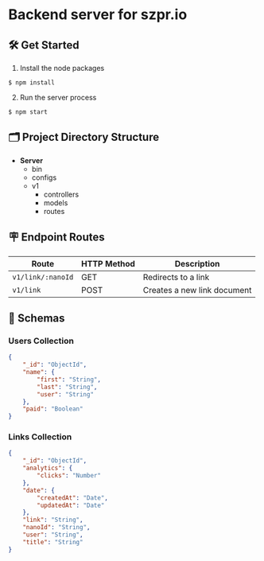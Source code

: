 # Backend server for szpr.io

## 🛠️ Get Started

1. Install the node packages

```
$ npm install
```

2. Run the server process

```
$ npm start
```

## 🗂️ Project Directory Structure

-   **Server**
    -   bin
    -   configs
    -   v1
        -   controllers
        -   models
        -   routes

## 🪧 Endpoint Routes

| Route             | HTTP Method | Description                 |
| ----------------- | ----------- | --------------------------- |
| `v1/link/:nanoId` | GET         | Redirects to a link         |
| `v1/link`         | POST        | Creates a new link document |

## 📐 Schemas

### Users Collection

```json
{
	"_id": "ObjectId",
	"name": {
		"first": "String",
		"last": "String",
		"user": "String"
	},
	"paid": "Boolean"
}
```

### Links Collection

```json
{
	"_id": "ObjectId",
	"analytics": {
		"clicks": "Number"
	},
	"date": {
		"createdAt": "Date",
		"updatedAt": "Date"
	},
	"link": "String",
	"nanoId": "String",
	"user": "String",
	"title": "String"
}
```
